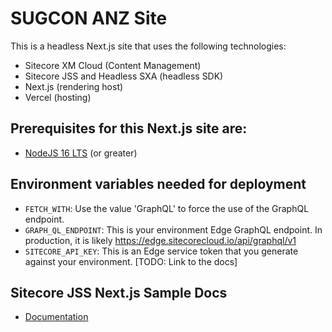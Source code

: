 # SUGCON ANZ Site
This is a headless Next.js site that uses the following technologies:
- Sitecore XM Cloud (Content Management)
- Sitecore JSS and Headless SXA (headless SDK)
- Next.js (rendering host)
- Vercel (hosting)

## Prerequisites for this Next.js site are:
- [NodeJS 16 LTS](https://nodejs.org/en/download/) (or greater)

## Environment variables needed for deployment
- `FETCH_WITH`: Use the value 'GraphQL' to force the use of the GraphQL endpoint.
- `GRAPH_QL_ENDPOINT`: This is your environment Edge GraphQL endpoint. In production, it is likely https://edge.sitecorecloud.io/api/graphql/v1
- `SITECORE_API_KEY`: This is an Edge service token that you generate against your environment. [TODO: Link to the docs]

## Sitecore JSS Next.js Sample Docs
* [Documentation](https://doc.sitecore.com/xp/en/developers/hd/latest/sitecore-headless-development/sitecore-javascript-rendering-sdk--jss--for-next-js.html)
